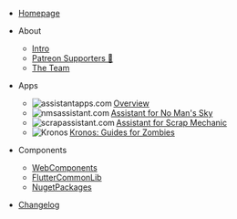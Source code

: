 - [Homepage](/)

- About
  - [Intro](about/intro.md)
  - [Patreon Supporters 🧡](about/patrons.md)
  - [The Team](about/team.md)

- Apps
  - [<img align="left" alt="assistantapps.com" data-app-icon src="https://cdn.assistantapps.com/icon/assistantApps.png" />Overview](apps/overview.md)
  - [<img align="left" alt="nmsassistant.com" data-app-icon src="https://cdn.assistantapps.com/icon/assistantNMS.png" />Assistant for No Man's Sky](apps/nms-main.md)
  - [<img align="left" alt="scrapassistant.com" data-app-icon src="https://cdn.assistantapps.com/icon/assistantSMS.png" />Assistant for Scrap Mechanic](apps/sms-main.md)
  - [<img align="left" alt="Kronos" data-app-icon src="https://cdn.assistantapps.com/icon/kronos.jpg" />Kronos: Guides for Zombies](apps/kgz-main.md)

- Components
  - [WebComponents](components/web-components.md)
  - [FlutterCommonLib](components/flutter-components.md)
  - [NugetPackages](components/nuget-packages.md)

- [Changelog](changelog.md)


